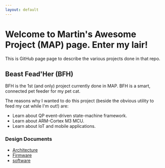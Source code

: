 ```yaml
---
layout: default
---
```


# Welcome to Martin's Awesome Project (MAP) page. Enter my lair!

This is GitHub page page to describe the various projects done in that repo.

## Beast Fead'Her (BFH)

BFH is the 1st (and only) project currently done in MAP.
BFH is a smart, connected pet feeder for my pet cat.

The reasons why I wanted to do this project (beside the obvious utility to feed my cat while I'm out!) are:

*  Learn about QP event-driven state-machine framework.
*  Learn about ARM-Cortex M3 MCU.
*  Learn about IoT and mobile applications.

### Design Documents

*  [Architecture](./bfh_electronics)
*  [Firmware](./bfh_firmware)
*  [software](./bfh_software)

